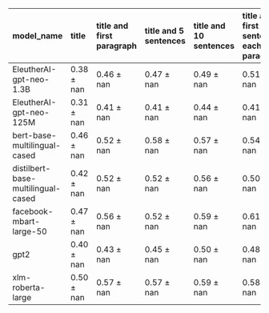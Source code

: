 | model_name                         | title          | title and first paragraph   | title and 5 sentences   | title and 10 sentences   | title and first sentence each paragraph   | raw text           |
|:-----------------------------------|:---------------|:----------------------------|:------------------------|:-------------------------|:------------------------------------------|:-------------------|
| EleutherAI-gpt-neo-1.3B            | 0.38 $\pm$ nan | 0.46 $\pm$ nan              | 0.47 $\pm$ nan          | 0.49 $\pm$ nan           | 0.51 $\pm$ nan                            | 0                  |
| EleutherAI-gpt-neo-125M            | 0.31 $\pm$ nan | 0.41 $\pm$ nan              | 0.41 $\pm$ nan          | 0.44 $\pm$ nan           | 0.41 $\pm$ nan                            | 0.48 $\pm$ nan     |
| bert-base-multilingual-cased       | 0.46 $\pm$ nan | 0.52 $\pm$ nan              | 0.58 $\pm$ nan          | 0.57 $\pm$ nan           | 0.54 $\pm$ nan                            | 0.54 $\pm$ nan     |
| distilbert-base-multilingual-cased | 0.42 $\pm$ nan | 0.52 $\pm$ nan              | 0.52 $\pm$ nan          | 0.56 $\pm$ nan           | 0.50 $\pm$ nan                            | 0.52 $\pm$ nan     |
| facebook-mbart-large-50            | 0.47 $\pm$ nan | 0.56 $\pm$ nan              | 0.52 $\pm$ nan          | 0.59 $\pm$ nan           | 0.61 $\pm$ nan                            | **0.62 $\pm$ nan** |
| gpt2                               | 0.40 $\pm$ nan | 0.43 $\pm$ nan              | 0.45 $\pm$ nan          | 0.50 $\pm$ nan           | 0.48 $\pm$ nan                            | 0.50 $\pm$ nan     |
| xlm-roberta-large                  | 0.50 $\pm$ nan | 0.57 $\pm$ nan              | 0.57 $\pm$ nan          | 0.59 $\pm$ nan           | 0.58 $\pm$ nan                            | 0.61 $\pm$ nan     |